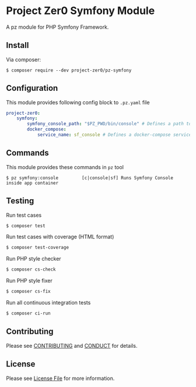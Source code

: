 # Project Zer0 Symfony Module

A pz module for PHP Symfony Framework.

## Install

Via composer:

```shell
$ composer require --dev project-zer0/pz-symfony
```

## Configuration

This module provides following config block to `.pz.yaml` file

```yaml
project-zer0:
    symfony:
        symfony_console_path: "$PZ_PWD/bin/console" # Defines a path to Symfony bin/console
        docker_compose:
            service_name: sf_console # Defines a docker-compose service to execute bin/console in
```

## Commands

This module provides these commands in `pz` tool

```shell
$ pz symfony:console         [c|console|sf] Runs Symfony Console inside app container
```

## Testing

Run test cases

```bash
$ composer test
```

Run test cases with coverage (HTML format)

```bash
$ composer test-coverage
```

Run PHP style checker

```bash
$ composer cs-check
```

Run PHP style fixer

```bash
$ composer cs-fix
```

Run all continuous integration tests

```bash
$ composer ci-run
```

## Contributing

Please see [CONTRIBUTING](CONTRIBUTING.md) and [CONDUCT](CONDUCT.md) for details.

## License

Please see [License File](LICENSE) for more information.
